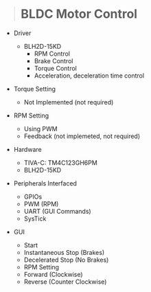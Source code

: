 >#  BLDC Motor Control

* Driver
  * BLH2D-15KD
    * RPM Control
    * Brake Control
    * Torque Control
    * Acceleration, deceleration time control

* Torque Setting
    - Not Implemented (not required)

* RPM Setting
    - Using PWM
    - Feedback (not implemeted, not required)

* Hardware
  * TIVA-C: TM4C123GH6PM
  * BLH2D-15KD


* Peripherals Interfaced
  * GPIOs
  * PWM (RPM)
  * UART (GUI Commands)
  * SysTick

* GUI
  * Start
  * Instantaneous Stop (Brakes)
  * Decelerated Stop (No Brakes)
  * RPM Setting
  * Forward (Clockwise)
  * Reverse (Counter Clockwise)  
